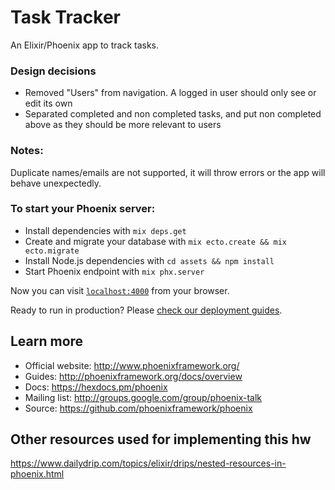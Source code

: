 # Task Tracker

An Elixir/Phoenix app to track tasks.

### Design decisions

* Removed "Users" from navigation. A logged in user should only see or edit its own 
* Separated completed and non completed tasks, and put non completed above as
  they should be more relevant to users

### Notes:

Duplicate names/emails are not supported, it will throw errors or the app will behave unexpectedly.

### To start your Phoenix server:

  * Install dependencies with `mix deps.get`
  * Create and migrate your database with `mix ecto.create && mix ecto.migrate`
  * Install Node.js dependencies with `cd assets && npm install`
  * Start Phoenix endpoint with `mix phx.server`

Now you can visit [`localhost:4000`](http://localhost:4000) from your browser.

Ready to run in production? Please [check our deployment guides](http://www.phoenixframework.org/docs/deployment).

## Learn more

  * Official website: http://www.phoenixframework.org/
  * Guides: http://phoenixframework.org/docs/overview
  * Docs: https://hexdocs.pm/phoenix
  * Mailing list: http://groups.google.com/group/phoenix-talk
  * Source: https://github.com/phoenixframework/phoenix

## Other resources used for implementing this hw

https://www.dailydrip.com/topics/elixir/drips/nested-resources-in-phoenix.html